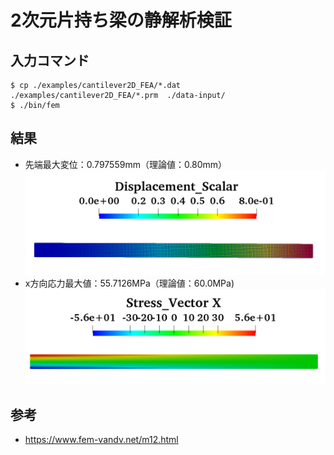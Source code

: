 # 2次元片持ち梁の静解析検証

## 入力コマンド
```
$ cp ./examples/cantilever2D_FEA/*.dat ./examples/cantilever2D_FEA/*.prm  ./data-input/
$ ./bin/fem
```

## 結果
- 先端最大変位：0.797559mm（理論値：0.80mm）
![変位](displacement.png) 
- x方向応力最大値：55.7126MPa（理論値：60.0MPa)
![x方向応力](stress.png) 

## 参考
- https://www.fem-vandv.net/m12.html